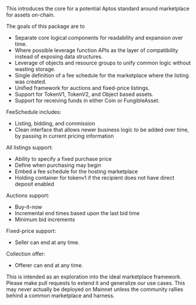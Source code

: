 This introduces the core for a potential Aptos standard around marketplace for assets on-chain.

The goals of this package are to

- Separate core logical components for readability and expansion over time.
- Where possible leverage function APIs as the layer of compatibility instead of exposing data structures.
- Leverage of objects and resource groups to unify common logic without wasting storage.
- Single definition of a fee schedule for the marketplace where the listing was created.
- Unified framework for auctions and fixed-price listings.
- Support for TokenV1, TokenV2, and Object based assets.
- Support for receiving funds in either Coin or FungibleAsset.

FeeSchedule includes:

- Listing, bidding, and commission
- Clean interface that allows newer business logic to be added over time, by passing in current pricing information

All listings support:

- Ability to specify a fixed purchase price
- Define when purchasing may begin
- Embed a fee schedule for the hosting marketplace
- Holding container for tokenv1 if the recipient does not have direct deposit enabled

Auctions support:

- Buy-it-now
- Incremental end times based upon the last bid time
- Minimum bid increments

Fixed-price support:

- Seller can end at any time.

Collection offer:

- Offerer can end at any time.

This is intended as an exploration into the ideal marketplace framework. Please make pull requests to extend it and generalize our use cases. This may never actually be deployed on Mainnet unless the community rallies behind a common marketplace and harness.
